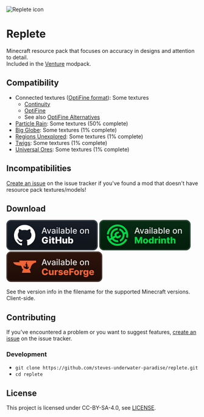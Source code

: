 ![Replete icon](docs/assets/icon/icon_128x128.png)

# Replete

Minecraft resource pack that focuses on accuracy in designs and attention to detail.  
Included in the [Venture](https://github.com/steves-underwater-paradise/venture) modpack.

## Compatibility

- Connected textures ([OptiFine format](https://optifine.readthedocs.io/ctm.html)): Some textures
  - [Continuity](https://modrinth.com/mod/continuity)
  - [OptiFine](https://optifine.net)
  - See also [OptiFine Alternatives](https://optifine.alternatives.lambdaurora.dev)
- [Particle Rain](https://modrinth.com/mod/particle-rain): Some textures (50% complete)
- [Big Globe](https://modrinth.com/mod/big-globe): Some textures (1% complete)
- [Regions Unexplored](https://modrinth.com/mod/regions-unexplored): Some textures (1% complete)
- [Twigs](https://modrinth.com/mod/twigs): Some textures (1% complete)
- [Universal Ores](https://modrinth.com/mod/universal_ores): Some textures (1% complete)

## Incompatibilities

[Create an issue](https://github.com/steves-underwater-paradise/replete/issues/new) on the issue tracker if you've found a mod that doesn't have resource pack textures/models!

## Download

[![GitHub](https://github.com/intergrav/devins-badges/raw/2dc967fc44dc73850eee42c133a55c8ffc5e30cb/assets/cozy/available/github_vector.svg)](https://github.com/steves-underwater-paradise/replete)
[![Modrinth](https://github.com/intergrav/devins-badges/raw/2dc967fc44dc73850eee42c133a55c8ffc5e30cb/assets/cozy/available/modrinth_vector.svg)](https://modrinth.com/resourcepack/replete)
[![CurseForge](https://github.com/intergrav/devins-badges/raw/2dc967fc44dc73850eee42c133a55c8ffc5e30cb/assets/cozy/available/curseforge_vector.svg)](https://www.curseforge.com/minecraft/texture-packs/replete)

See the version info in the filename for the supported Minecraft versions.  
Client-side.

## Contributing

If you've encountered a problem or you want to suggest
features, [create an issue](https://github.com/steves-underwater-paradise/replete/issues/new) on the issue tracker.

### Development

- `git clone https://github.com/steves-underwater-paradise/replete.git`
- `cd replete`

## License

This project is licensed under CC-BY-SA-4.0,
see [LICENSE](https://github.com/steves-underwater-paradise/replete/blob/1.20-1.20.1/LICENSE).
